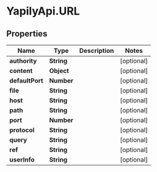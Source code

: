 # YapilyApi.URL

## Properties
Name | Type | Description | Notes
------------ | ------------- | ------------- | -------------
**authority** | **String** |  | [optional] 
**content** | **Object** |  | [optional] 
**defaultPort** | **Number** |  | [optional] 
**file** | **String** |  | [optional] 
**host** | **String** |  | [optional] 
**path** | **String** |  | [optional] 
**port** | **Number** |  | [optional] 
**protocol** | **String** |  | [optional] 
**query** | **String** |  | [optional] 
**ref** | **String** |  | [optional] 
**userInfo** | **String** |  | [optional] 


